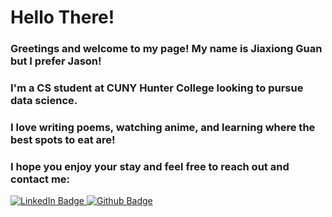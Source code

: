# Hello There!

### Greetings and welcome to my page! My name is Jiaxiong Guan but I prefer Jason!
### I'm a CS student at CUNY Hunter College looking to pursue data science.
### I love writing poems, watching anime, and learning where the best spots to eat are!
### I hope you enjoy your stay and feel free to reach out and contact me:
<div class = "badges">
  <a href = "https://www.linkedin.com/in/jiaxiong-guan/">
    <img src = "https://img.shields.io/badge/LinkedIn-0077B5?style=for-the-badge&logo=linkedin&logoColor=white" 
        alt ="LinkedIn Badge">
  </a>
  <a href = "https://github.com/Jguan10">
    <img src = "https://img.shields.io/badge/github-%23121011.svg?style=for-the-badge&logo=github&logoColor=white" 
        alt ="Github Badge">
  </a>
</div>



